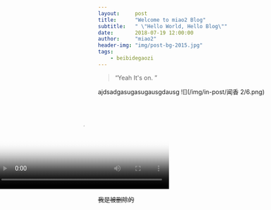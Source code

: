 ```yaml
---
layout:     post
title:      "Welcome to miao2 Blog"
subtitle:   " \"Hello World, Hello Blog\""
date:       2018-07-19 12:00:00
author:     "miao2"
header-img: "img/post-bg-2015.jpg"
tags:
    - beibidegaozi
---
```


> “Yeah It's on. ”


ajdsadgasugasugausgdausg
![](/img/in-post/闻香 2/6.png)

<video id="video-index" autoplay="true" loop="true" src="http://echarts.baidu.com/video/index-4.mp4" poster="http://echarts.baidu.com/video/index-4.jpg" style="width: auto; height: 203px; margin-top: 0px; margin-left: -241px;"></video>


~~我是被删除的~~